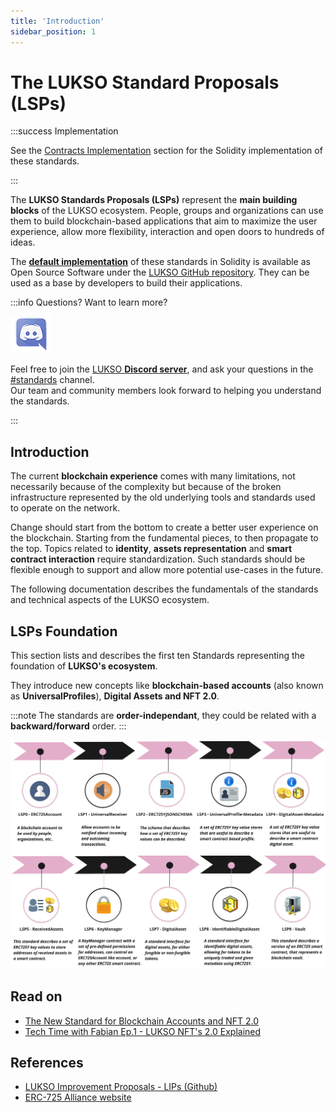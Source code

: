 ```yaml
---
title: 'Introduction'
sidebar_position: 1
---
```


# The LUKSO Standard Proposals (LSPs)

:::success Implementation

See the [Contracts Implementation](./smart-contracts/01-introduction.md) section for the Solidity implementation of these standards.

:::

The **LUKSO Standards Proposals (LSPs)** represent the **main building blocks** of the LUKSO ecosystem. People, groups and organizations can use them to build blockchain-based applications that aim to maximize the user experience, allow more flexibility, interaction and open doors to hundreds of ideas.

The **[default implementation](./smart-contracts/01-introduction.md)** of these standards in Solidity is available as Open Source Software under the [LUKSO GitHub repository](https://github.com/lukso-network). They can be used as a base by developers to build their applications.

:::info Questions? Want to learn more?

<div class="discord-logo">

![Discord logo](./discord-logo.png)

</div>

Feel free to join the [LUKSO **Discord server**](https://discord.com/channels/359064931246538762/620552532602912769), and ask your questions in the [#standards](https://discord.com/channels/359064931246538762/620552532602912769) channel.<br/>
Our team and community members look forward to helping you understand the standards.

:::

## Introduction

The current **blockchain experience** comes with many limitations, not necessarily because of the complexity but because of the broken infrastructure represented by the old underlying tools and standards used to operate on the network.

Change should start from the bottom to create a better user experience on the blockchain. Starting from the fundamental pieces, to then propagate to the top. Topics related to **identity**, **assets representation** and **smart contract interaction** require standardization. Such standards should be flexible enough to support and allow more potential use-cases in the future.

The following documentation describes the fundamentals of the standards and technical aspects of the LUKSO ecosystem.

## LSPs Foundation

This section lists and describes the first ten Standards representing the foundation of **LUKSO's ecosystem**.

They introduce new concepts like **blockchain-based accounts** (also known as **UniversalProfiles**), **Digital Assets and NFT 2.0**.

:::note
The standards are **order-independant**, they could be related with a **backward/forward** order.
:::

![lsp-roadmap](../../static/img/lsp-roadmap.jpg)

## Read on

- [The New Standard for Blockchain Accounts and NFT 2.0](https://www.youtube.com/watch?v=7u0WGAS1k_Q)
- [Tech Time with Fabian Ep.1 - LUKSO NFT's 2.0 Explained](https://www.youtube.com/watch?v=Nx5D9QWNIhI)

## References

- [LUKSO Improvement Proposals - LIPs (Github)](https://github.com/lukso-network/LIPs)
- [ERC-725 Alliance website](https://erc725alliance.org/)
